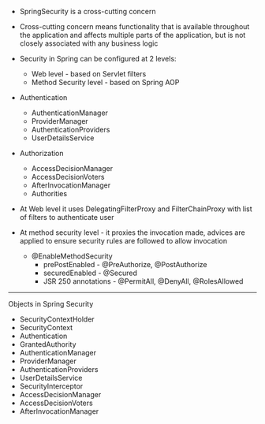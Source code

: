 * SpringSecurity is a cross-cutting concern
* Cross-cutting concern means functionality that is available throughout the application and affects multiple parts of the application, but is not closely associated with any business logic


* Security in Spring can be configured at 2 levels:
  * Web level - based on Servlet filters
  * Method Security level - based on Spring AOP
  

* Authentication
  * AuthenticationManager
  * ProviderManager
  * AuthenticationProviders
  * UserDetailsService
  
* Authorization
  * AccessDecisionManager
  * AccessDecisionVoters
  * AfterInvocationManager
  * Authorities
  

* At Web level it uses DelegatingFilterProxy and FilterChainProxy with list of filters to authenticate user
* At method security level - it proxies the invocation made, advices are applied to ensure security rules are followed to allow invocation
  * @EnableMethodSecurity
    * prePostEnabled - @PreAuthorize, @PostAuthorize
    * securedEnabled - @Secured
    * JSR 250 annotations - @PermitAll, @DenyAll, @RolesAllowed


---
Objects in Spring Security
* SecurityContextHolder
* SecurityContext
* Authentication
* GrantedAuthority
* AuthenticationManager
* ProviderManager
* AuthenticationProviders
* UserDetailsService
* SecurityInterceptor
* AccessDecisionManager
* AccessDecisionVoters
* AfterInvocationManager
